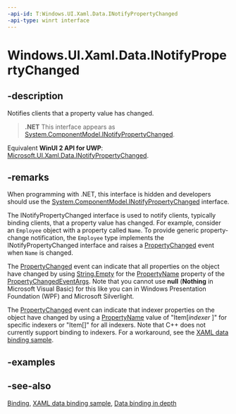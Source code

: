 ```yaml
---
-api-id: T:Windows.UI.Xaml.Data.INotifyPropertyChanged
-api-type: winrt interface
---
```


<!-- Interface syntax.
public interface INotifyPropertyChanged : 
-->

# Windows.UI.Xaml.Data.INotifyPropertyChanged

## -description
Notifies clients that a property value has changed.



> **.NET**
> This interface appears as [System.ComponentModel.INotifyPropertyChanged](/dotnet/api/system.componentmodel.inotifypropertychanged?view=dotnet-uwp-10.0&preserve-view=true).

Equivalent **WinUI 2 API for UWP**: [Microsoft.UI.Xaml.Data.INotifyPropertyChanged](/windows/winui/api/microsoft.ui.xaml.data.inotifypropertychanged).

## -remarks
When programming with .NET, this interface is hidden and developers should use the [System.ComponentModel.INotifyPropertyChanged](/dotnet/api/system.componentmodel.inotifypropertychanged?view=dotnet-uwp-10.0&preserve-view=true) interface.

The INotifyPropertyChanged interface is used to notify clients, typically binding clients, that a property value has changed. For example, consider an `Employee` object with a property called `Name`. To provide generic property-change notification, the `Employee` type implements the INotifyPropertyChanged interface and raises a [PropertyChanged](inotifypropertychanged_propertychanged.md) event when `Name` is changed.

The [PropertyChanged](inotifypropertychanged_propertychanged.md) event can indicate that all properties on the object have changed by using [String.Empty](/dotnet/api/system.string?view=dotnet-uwp-10.0&preserve-view=true) for the [PropertyName](propertychangedeventargs_propertyname.md) property of the [PropertyChangedEventArgs](propertychangedeventargs.md). Note that you cannot use **null** (**Nothing** in Microsoft Visual Basic) for this like you can in Windows Presentation Foundation (WPF) and Microsoft Silverlight.

The [PropertyChanged](inotifypropertychanged_propertychanged.md) event can indicate that indexer properties on the object have changed by using a [PropertyName](propertychangedeventargs_propertyname.md) value of "Item[*indexer* ]" for specific indexers or "Item[]" for all indexers. Note that C++ does not currently support binding to indexers. For a workaround, see the [XAML data binding sample](https://github.com/Microsoft/Windows-universal-samples/tree/master/Samples/XamlBind).

## -examples

## -see-also
[Binding](binding.md), [XAML data binding sample](https://github.com/Microsoft/Windows-universal-samples/tree/master/Samples/XamlBind), [Data binding in depth](/windows/uwp/data-binding/data-binding-in-depth)

